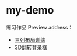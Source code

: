 # my-demo
练习作品 Preview address：
- [三列布局训练](https://lin-ya.github.io/my-demo/view.html)
- [3D翻转登录框](https://lin-ya.github.io/my-demo/login-panel/index.html)

